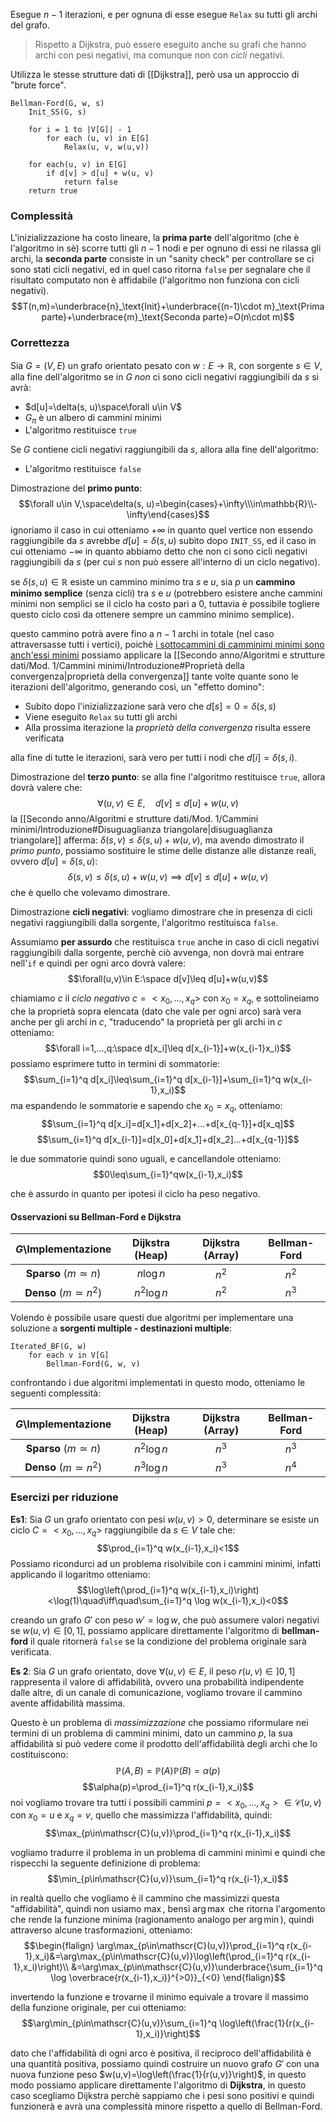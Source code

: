 Esegue $n-1$ iterazioni, e per ognuna di esse esegue `Relax` su tutti gli archi del grafo.

>Rispetto a Dijkstra, può essere eseguito anche su grafi che hanno archi con pesi negativi, ma comunque non con _cicli_ negativi.

Utilizza le stesse strutture dati di [[Dijkstra]], però usa un approccio di "brute force".

```
Bellman-Ford(G, w, s)
	Init_SS(G, s)
	
	for i = 1 to |V[G]| - 1
		for each (u, v) in E[G]
			Relax(u, v, w(u,v))
	
	for each(u, v) in E[G]
		if d[v] > d[u] + w(u, v)
			return false
	return true
```

### Complessità
L'inizializzazione ha costo lineare, la **prima parte** dell'algoritmo (che è l'algoritmo in sè) scorre tutti gli $n-1$ nodi e per ognuno di essi ne rilassa gli archi, la **seconda parte** consiste in un "sanity check" per controllare se ci sono stati cicli negativi, ed in quel caso ritorna `false` per segnalare che il risultato computato non è affidabile (l'algoritmo non funziona con cicli negativi).
$$T(n,m)=\underbrace{n}_\text{Init}+\underbrace{(n-1)\cdot m}_\text{Prima parte}+\underbrace{m}_\text{Seconda parte}=O(n\cdot m)$$

### Correttezza
Sia $G=(V,E)$ un grafo orientato pesato con $w:E\to\mathbb{R}$, con sorgente $s\in V$,
alla fine dell'algoritmo se in $G$ _non_ ci sono cicli negativi raggiungibili da $s$ si avrà:
- $d[u]=\delta(s, u)\space\forall u\in V$
- $G_\pi$ è un albero di cammini minimi
- L'algoritmo restituisce `true`

Se $G$ contiene cicli negativi raggiungibili da $s$, allora alla fine dell'algoritmo:
- L'algoritmo restituisce `false`

Dimostrazione del **primo punto**:
$$\forall u\in V,\space\delta(s, u)=\begin{cases}+\infty\\\in\mathbb{R}\\-\infty\end{cases}$$
ignoriamo il caso in cui otteniamo $+\infty$ in quanto quel vertice non essendo raggiungibile da $s$ avrebbe $d[u]=\delta(s,u)$ subito dopo `INIT_SS`, ed il caso in cui otteniamo $-\infty$ in quanto abbiamo detto che non ci sono cicli negativi raggiungibili da $s$ (per cui $s$ non può essere all'interno di un ciclo negativo).

se $\delta(s,u)\in\mathbb{R}$ esiste un cammino minimo tra $s$ e $u$, sia $p$ un **cammino minimo semplice** (senza cicli) tra $s$ e $u$ (potrebbero esistere anche cammini minimi non semplici se il ciclo ha costo pari a $0$, tuttavia è possibile togliere questo ciclo così da ottenere sempre un cammino minimo semplice).

questo cammino potrà avere fino a $n-1$ archi in totale (nel caso attraversasse tutti i vertici), poichè <u>i sottocammini di camminimi minimi sono anch'essi minimi</u> possiamo applicare la [[Secondo anno/Algoritmi e strutture dati/Mod. 1/Cammini minimi/Introduzione#Proprietà della convergenza|proprietà della convergenza]] tante volte quante sono le iterazioni dell'algoritmo, generando così, un "effetto domino":
- Subito dopo l'inizializzazione sarà vero che $d[s]=0=\delta(s,s)$
- Viene eseguito `Relax` su tutti gli archi
- Alla prossima iterazione la _proprietà della convergenza_ risulta essere verificata

alla fine di tutte le iterazioni, sarà vero per tutti i nodi che $d[i]=\delta(s,i)$.

Dimostrazione del **terzo punto**:
se alla fine l'algoritmo restituisce `true`, allora dovrà valere che:
$$\forall(u,v)\in E,\quad d[v]\leq d[u]+w(u,v)$$
la [[Secondo anno/Algoritmi e strutture dati/Mod. 1/Cammini minimi/Introduzione#Disuguaglianza triangolare|disuguaglianza triangolare]] afferma: $\delta(s,v)\leq\delta(s,u)+w(u,v)$, ma avendo dimostrato il _primo punto_, possiamo sostituire le stime delle distanze alle distanze reali, ovvero $d[u]=\delta(s,u)$:
$$\delta(s,v)\leq\delta(s,u)+w(u,v)\implies d[v]\leq d[u]+w(u,v)$$
che è quello che volevamo dimostrare.

Dimostrazione **cicli negativi**:
vogliamo dimostrare che in presenza di cicli negativi raggiungibili dalla sorgente, l'algoritmo restituisca `false`.

Assumiamo **per assurdo** che restituisca `true` anche in caso di cicli negativi raggiungibili dalla sorgente, perchè ciò avvenga, non dovrà mai entrare nell'`if` e quindi per ogni arco dovrà valere:
$$\forall(u,v)\in E:\space d[v]\leq d[u]+w(u,v)$$

chiamiamo $c$ il _ciclo negativo_ $c=<x_0,...,x_q>$ con $x_0=x_q$, e sottolineiamo che la proprietà sopra elencata (dato che vale per ogni arco) sarà vera anche per gli archi in $c$, "traducendo" la proprietà per gli archi in $c$ otteniamo:
$$\forall i=1,...,q:\space d[x_i]\leq d[x_{i-1}]+w(x_{i-1}x_i)$$
possiamo esprimere tutto in termini di sommatorie:
$$\sum_{i=1}^q d[x_i]\leq\sum_{i=1}^q d[x_{i-1}]+\sum_{i=1}^q w(x_{i-1},x_i)$$
ma espandendo le sommatorie e sapendo che $x_0=x_q$, otteniamo:
$$\sum_{i=1}^q d[x_i]=d[x_1]+d[x_2]+...+d[x_{q-1}]+d[x_q]$$
$$\sum_{i=1}^q d[x_{i-1}]=d[x_0]+d[x_1]+d[x_2]...+d[x_{q-1}]$$

le due sommatorie quindi sono uguali, e cancellandole otteniamo:
$$0\leq\sum_{i=1}^qw(x_{i-1},x_i)$$

che è assurdo in quanto per ipotesi il ciclo ha peso negativo.


#### Osservazioni su Bellman-Ford e Dijkstra

|    $G$\Implementazione    | Dijkstra (Heap) | Dijkstra (Array) | Bellman-Ford |
| :-----------------------: | :-------------: | :--------------: | :----------: |
| **Sparso** ($m\simeq n$)  |    $n\log n$    |      $n^2$       |    $n^2$     |
| **Denso** ($m\simeq n^2$) |   $n^2\log n$   |      $n^2$       |    $n^3$     |

Volendo è possibile usare questi due algoritmi per implementare una soluzione a **sorgenti multiple - destinazioni multiple**:
```
Iterated_BF(G, w)
	for each v in V[G]
		Bellman-Ford(G, w, v)
```

confrontando i due algoritmi implementati in questo modo, otteniamo le seguenti complessità:

|    $G$\Implementazione    | Dijkstra (Heap) | Dijkstra (Array) | Bellman-Ford |
| :-----------------------: | :-------------: | :--------------: | :----------: |
| **Sparso** ($m\simeq n$)  |   $n^2\log n$   |      $n^3$       |    $n^3$     |
| **Denso** ($m\simeq n^2$) |   $n^3\log n$   |      $n^3$       |    $n^4$     |

### Esercizi per riduzione
**Es1**:
Sia $G$ un grafo orientato con pesi $w(u,v)>0$, determinare se esiste un ciclo $C=<x_0,...,x_q>$ raggiungibile da $s\in V$ tale che:
$$\prod_{i=1}^q w(x_{i-1},x_i)<1$$
Possiamo ricondurci ad un problema risolvibile con i cammini minimi, infatti applicando il logaritmo otteniamo:
$$\log\left(\prod_{i=1}^q w(x_{i-1},x_i)\right)<\log(1)\quad\iff\quad\sum_{i=1}^q \log w(x_{i-1},x_i)<0$$

creando un grafo $G'$ con peso $w'=\log w$, che può assumere valori negativi se $w(u,v)\in[0,1]$, possiamo applicare direttamente l'algoritmo di **bellman-ford** il quale ritornerà `false` se la condizione del problema originale sarà verificata.

**Es 2**:
Sia $G$ un grafo orientato, dove $\forall(u,v)\in E$, il peso $r(u,v)\in]0,1]$ rappresenta il valore di affidabilità, ovvero una probabilità indipendente dalle altre, di un canale di comunicazione, vogliamo trovare il cammino avente affidabilità massima.

Questo è un problema di _massimizzazione_ che possiamo riformulare nei termini di un problema di cammini minimi, dato un cammino $p$, la sua affidabilità si può vedere come il prodotto dell'affidabilità degli archi che lo costituiscono:
$$\mathbb{P}(A,B)=\mathbb{P}(A)\mathbb{P}(B)=\alpha(p)$$
$$\alpha(p)=\prod_{i=1}^q r(x_{i-1},x_i)$$
noi vogliamo trovare tra tutti i possibili cammini $p=<x_0,...,x_q>\in\mathscr{C}(u,v)$ con $x_0=u$ e $x_q=v$, quello che massimizza l'affidabilità, quindi:
$$\max_{p\in\mathscr{C}(u,v)}\prod_{i=1}^q r(x_{i-1},x_i)$$

vogliamo tradurre il problema in un problema di cammini minimi e quindi che rispecchi la seguente definizione di problema:
$$\min_{p\in\mathscr{C}(u,v)}\sum_{i=1}^q r(x_{i-1},x_i)$$

in realtà quello che vogliamo è il cammino che massimizzi questa "affidabilità", quindi non usiamo $\max$, bensì $\arg\max$ che ritorna l'argomento che rende la funzione minima (ragionamento analogo per $\arg\min$), quindi attraverso alcune trasformazioni, otteniamo:
$$\begin{flalign}
\arg\max_{p\in\mathscr{C}(u,v)}\prod_{i=1}^q r(x_{i-1},x_i)&=\arg\max_{p\in\mathscr{C}(u,v)}\log\left(\prod_{i=1}^q r(x_{i-1},x_i)\right)\\
&=\arg\max_{p\in\mathscr{C}(u,v)}\underbrace{\sum_{i=1}^q \log \overbrace{r(x_{i-1},x_i)}^{>0}}_{<0}
\end{flalign}$$

invertendo la funzione e trovarne il minimo equivale a trovare il massimo della funzione originale, per cui otteniamo:
$$\arg\min_{p\in\mathscr{C}(u,v)}\sum_{i=1}^q \log\left(\frac{1}{r(x_{i-1},x_i)}\right)$$

dato che l'affidabilità di ogni arco è positiva, il reciproco dell'affidabilità è una quantità positiva, possiamo quindi costruire un nuovo grafo $G'$ con una nuova funzione peso $w(u,v)=\log\left(\frac{1}{r(u,v)}\right)$, in questo modo possiamo applicare direttamente l'algoritmo di **Dijkstra**, in questo caso scegliamo Dijkstra perchè sappiamo che i pesi sono positivi e quindi funzionerà e avrà una complessità minore rispetto a quello di Bellman-Ford.

